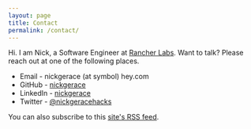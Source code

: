 ```yaml
---
layout: page
title: Contact
permalink: /contact/
---
```


Hi. I am Nick, a Software Engineer at [Rancher Labs](https://rancher.com/).
Want to talk? Please reach out at one of the following places.

- Email - nickgerace (at symbol) hey.com
- GitHub - [nickgerace](https://github.com/nickgerace)
- LinkedIn - [nickgerace](https://linkedin.com/in/nickgerace)
- Twitter - [@nickgeracehacks](https://twitter.com/nickgeracehacks)

You can also subscribe to this [site's RSS feed](../feed.xml).
